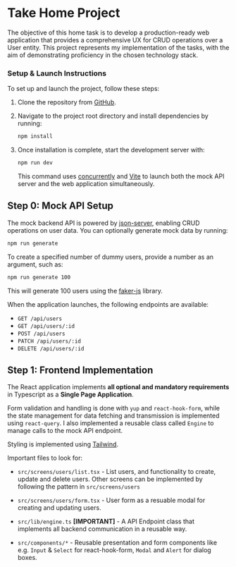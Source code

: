 # Take Home Project

The objective of this home task is to develop a production-ready web application that provides a
comprehensive UX for CRUD operations over a User entity. This project represents my implementation of the tasks, with the aim of demonstrating proficiency in the chosen technology stack.

### Setup & Launch Instructions

To set up and launch the project, follow these steps:

1. Clone the repository from [GitHub](https://github.com/emotu/apron-ui).
2. Navigate to the project root directory and install dependencies by running:
   ```bash
   npm install
   ```
3. Once installation is complete, start the development server with:
   ```bash
   npm run dev
   ```

   This command uses [concurrently](https://github.com/open-cli-tools/concurrently) and [Vite](https://vitejs.dev/) to launch both the mock API server and the web application simultaneously.

## Step 0: Mock API Setup

The mock backend API is powered by [json-server](https://github.com/typicode/json-server), enabling CRUD operations on user data. You can optionally generate mock data by running:
```bash
npm run generate
```

To create a specified number of dummy users, provide a number as an argument, such as:
```bash
npm run generate 100
```

This will generate 100 users using the [faker-js](https://fakerjs.dev/) library. 

When the application launches, the following endpoints are available:

- `GET /api/users`
- `GET /api/users/:id`
- `POST /api/users`
- `PATCH /api/users/:id`
- `DELETE /api/users/:id`


## Step 1: Frontend Implementation

The React application implements **all optional and mandatory requirements**  in Typescript as a **Single Page Application**. 

Form validation and handling is done with `yup` and `react-hook-form`, while the state management for data fetching and transmission is implemented using `react-query`. I also implemented a reusable class called  `Engine` to manage calls to the mock API endpoint.

Styling is implemented using [Tailwind](https://tailwindcss.com/).

Important files to look for:
  - `src/screens/users/list.tsx` - List users, and functionality to create, update and delete users. Other screens can be implemented by following the pattern in `src/screens/users`

  - `src/screens/users/form.tsx` - User form as a resuable modal for creating and updating users.
  
  - `src/lib/engine.ts` **[IMPORTANT]** - A API Endpoint class that implements all backend communication in a reusable way. 
  
  - `src/components/*` - Reusable presentation and form components like e.g. `Input` & `Select` for react-hook-form, `Modal` and `Alert` for dialog boxes.